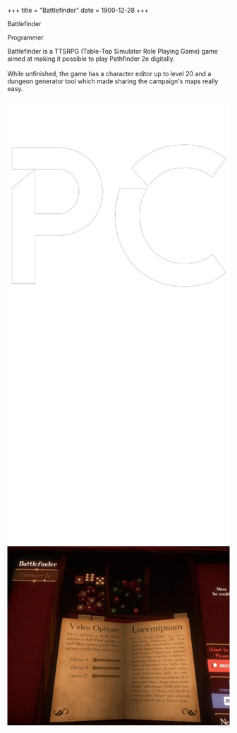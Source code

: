 +++
title = "Battlefinder"
date = 1900-12-28
+++

<html lang="en">
    <div class="card">
        <div class="card-text">
            <p class="card-title">Battlefinder</p>
            <p class="card-subtitle">Programmer</p>
            <p class="card-description">Battlefinder is a TTSRPG (Table-Top Simulator Role Playing Game) game aimed at making it possible to play Pathfinder 2e digitally.<br><br>While unfinished, the game has a character editor up to level 20 and a dungeon generator tool which made sharing the campaign's maps really easy.</p>
            <div class="card-logo-container">
                <img src="../images/pc_logo.png" alt="Card Engine Logo" class="card-logo">
                <img src="../images/tech/unity_logo.png" alt="Card Engine Logo" class="card-logo">
            </div>
        </div>
        <div class="card-visual">
            <img src="..\images\battlefinder\battlefinder_1.png" alt="Card Image" class="card-image-right">
        </div>
    </div>
</html>
